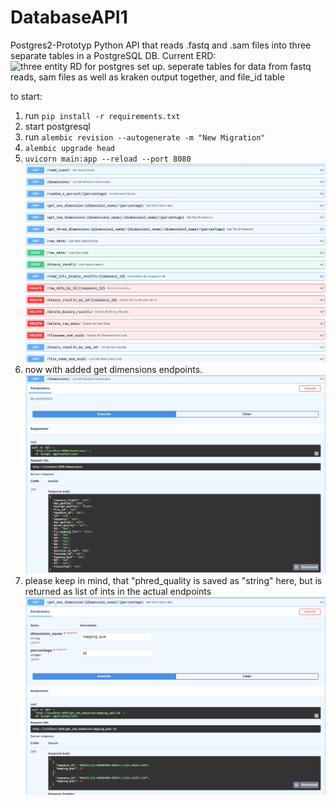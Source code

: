 # DatabaseAPI1
Postgres2-Prototyp
Python API that reads .fastq and .sam files into three separate tables in a PostgreSQL DB.
Current ERD: 
![three entity RD for postgres set up. seperate tables for data from fastq reads, sam files as well as kraken output 
together, and file_id table](images/postgresV1.png "ERD for postgresDB")

to start:  
1. run ``pip install -r requirements.txt``
2. start postgresql
3. run ```alembic revision --autogenerate -m "New Migration"```
4. ```alembic upgrade head```
5. ```uvicorn main:app --reload --port 8080```
![screenshot of three entity postgres API](images/main_endpoints.png "Screenshot of three entity postgres db API")
6. now with added get dimensions endpoints.
![screenshot of threedimensionendpoint](images/main_get_dimensions.png "return format of get dimensions endpoint")
7. please keep in mind, that "phred_quality is saved as "string" here, 
but is returned as list of ints in the actual endpoints
![screenshot of threedimensionendpoint2](images/main_get_one_dimension.png "get one dimensions endpoint")